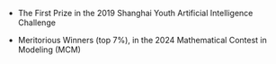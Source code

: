 - The First Prize in the 2019 Shanghai Youth Artificial Intelligence Challenge

- Meritorious Winners (top 7%), in the 2024 Mathematical Contest in Modeling (MCM)